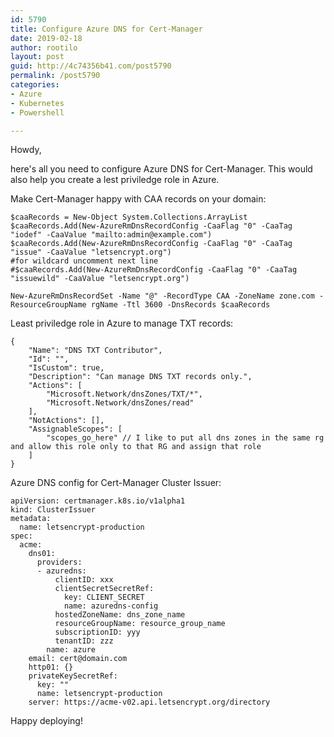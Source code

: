 ```yaml
---
id: 5790
title: Configure Azure DNS for Cert-Manager
date: 2019-02-18
author: rootilo
layout: post
guid: http://4c74356b41.com/post5790
permalink: /post5790
categories:
- Azure
- Kubernetes
- Powershell

---
```


Howdy,

here's all you need to configure Azure DNS for Cert-Manager. This would also help you create a lest priviledge role in Azure.

Make Cert-Manager happy with CAA records on your domain:
```
$caaRecords = New-Object System.Collections.ArrayList
$caaRecords.Add(New-AzureRmDnsRecordConfig -CaaFlag "0" -CaaTag "iodef" -CaaValue "mailto:admin@example.com")
$caaRecords.Add(New-AzureRmDnsRecordConfig -CaaFlag "0" -CaaTag "issue" -CaaValue "letsencrypt.org")
#for wildcard uncomment next line
#$caaRecords.Add(New-AzureRmDnsRecordConfig -CaaFlag "0" -CaaTag "issuewild" -CaaValue "letsencrypt.org")

New-AzureRmDnsRecordSet -Name "@" -RecordType CAA -ZoneName zone.com -ResourceGroupName rgName -Ttl 3600 -DnsRecords $caaRecords
```

Least priviledge role in Azure to manage TXT records:
```
{
    "Name": "DNS TXT Contributor",
    "Id": "",
    "IsCustom": true,
    "Description": "Can manage DNS TXT records only.",
    "Actions": [
        "Microsoft.Network/dnsZones/TXT/*",
        "Microsoft.Network/dnsZones/read"
    ],
    "NotActions": [],
    "AssignableScopes": [
        "scopes_go_here" // I like to put all dns zones in the same rg and allow this role only to that RG and assign that role
    ]
}
```

Azure DNS config for Cert-Manager Cluster Issuer:
```
apiVersion: certmanager.k8s.io/v1alpha1
kind: ClusterIssuer
metadata:
  name: letsencrypt-production
spec:
  acme:
    dns01:
      providers:
      - azuredns:
          clientID: xxx
          clientSecretSecretRef:
            key: CLIENT_SECRET
            name: azuredns-config
          hostedZoneName: dns_zone_name
          resourceGroupName: resource_group_name
          subscriptionID: yyy
          tenantID: zzz
        name: azure
    email: cert@domain.com
    http01: {}
    privateKeySecretRef:
      key: ""
      name: letsencrypt-production
    server: https://acme-v02.api.letsencrypt.org/directory
```

Happy deploying!